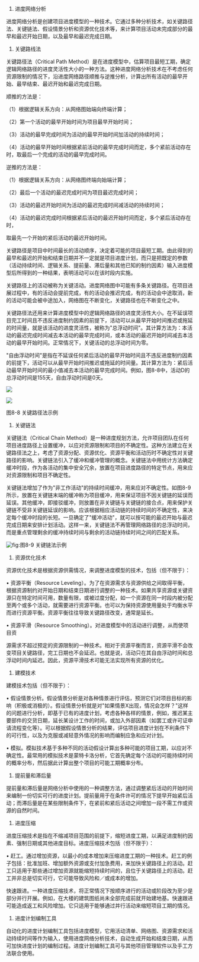 
1. 进度网络分析

进度网络分析是创建项目进度模型的一种技术。它通过多种分析技术，如关键路径法、关键链法、假设情景分析和资源优化技术等，来计算项目活动未完成部分的最早和最迟开始日期，以及最早和最迟完成日期。

1. 关键路线法

关键路径法（Critical Path
Method）是在进度模型中，估算项目最短工期，确定逻辑网络路径的进度灵活性大小的一种方法。这种进度网络分析技术在不考虑任何资源限制的情况下，沿进度网络路径顺推与逆推分析，计算出所有活动的最早开始、最早结束、最迟开始和最迟完成日期。

顺推的方法是：

（1）根据逻辑关系方向：从网络图始端向终端计算；

（2）第一个活动的最早开始时间为项目最早开始时间；

（3）活动的最早完成时间为活动的最早开始时间加活动的持续时间；

（4）活动的最早开始时间根据紧前活动的最早完成时间而定，多个紧前活动存在时，取最后一个完成的活动的最早完成时间。

逆推的方法是：

（1）根据逻辑关系方向：从网络图终端向始端计算；

（2）最后一个活动的最迟完成时间为项目最迟完成时间；

（3）活动的最迟开始时间为活动的最迟完成时间减活动的持续时间；

（4）活动的最迟完成时间根据紧后活动的最迟开始时间而定，多个紧后活动存在时，

取最先一个开始的紧后活动的最迟开始时间。

关键路径是项目中时间最长的活动顺序，决定着可能的项目最短工期。由此得到的最早和最迟的开始和结束日期并不一定就是项目进度计划，而只是把既定的参数（活动持续时间、逻辑关系、提前量、滞后量和其他已知的制约因素）输入进度模型后所得到的一种结果，表明活动可以在该时段内实施。

关键路径上的活动被称为关键活动。进度网络图中可能有多条关键路径。在项目进展过程中，有的活动会提前完成，有的活动会推迟完成，有的活动会中途取消，新的活动可能会被中途加入，网络图在不断变化，关键路径也在不断变化之中。

关键路径法还用来计算进度模型中的逻辑网络路径的进度灵活性大小。在不延误项目完工时间且不违反进度制约因素的前提下，活动可以从最早开始时间推迟或拖延的时间量，就是该活动的进度灵活性，被称为"总浮动时间"。其计算方法为：本活动的最迟完成时间减去本活动的最早完成时间，或本活动的最迟开始时间减去本活动的最早开始时间。正常情况下，关键活动的总浮动时间为零。

"自由浮动时间"是指在不延误任何紧后活动的最早开始时间且不违反进度制约因素的前提下，活动可以从最早开始时间推迟或拖延的时间量。其计算方法为：紧后活动最早开始时间的最小值减去本活动的最早完成时间。例如，图8-8中，活动D的总浮动时间是155天，自由浮动时间是0天。

![](https://img.kancloud.cn/5b/a1/5ba166f8bf34b68daf0af2a9b14225be_1207x949.jpeg)

![](https://img.kancloud.cn/6b/b5/6bb59f50c50d7b88a4c19787a1ed525c_976x274.png)

图8-8 关键路径法示例

1. 关键链法

关键链法（Critical Chain
Method）是一种进度规划方法，允许项目团队在任何项目进度路径上设置缓冲，以应对资源限制和项目的不确定性。这种方法建立在关键路径法之上，考虑了资源分配、资源优化、资源平衡和活动历时不确定性对关键路径的影响。关键链法引入了缓冲和缓冲管理的概念。关键链法中用统计方法确定缓冲时段，作为各活动的集中安全冗余，放置在项目进度路径的特定节点，用来应对资源限制和项目不确定性。

关键链法增加了作为"非工作活动"的持续时间缓冲，用来应对不确定性。如图8-9所示，放置在关键链末端的缓冲称为项目缓冲，用来保证项目不因关键链的延误而延误。其他缓冲，即接驳缓冲，则放置在非关键链与关键链的接合点，用来保护关键链不受非关键链延误的影响。应该根据相应活动链的持续时间的不确定性，来决定每个缓冲时段的长短。一旦确定了"缓冲活动"，就可以按可能的最迟开始与最迟完成日期来安排计划活动。这样一来，关键链法不再管理网络路径的总浮动时间，而是重点管理剩余的缓冲持续时间与剩余的活动链持续时间之间的匹配关系。

![](https://img.kancloud.cn/d9/73/d973a2d70ac6b03bde6fe0e5a850baed_1334x626.png "fig:")图8-9 关键链法示例

1. 资源优化技术

资源优化技术是根据资源供需情况，来调整进度模型的技术，包括（但不限于）：

• 资源平衡（Resource
Leveling）。为了在资源需求与资源供给之间取得平衡，根据资源制约对开始日期和结束日期进行调整的一种技术。如果共享资源或关键资源只在特定时间可用，数量有限，或被过度分配，如一个资源在同一时段内被分配至两个或多个活动，就需要进行资源平衡。也可以为保持资源使用量处于均衡水平而进行资源平衡。资源平衡往往导致关键路径改变，通常是延长。

• 资源平滑（Resource
Smoothing）。对进度模型中的活动进行调整，从而使项目资



源需求不超过预定的资源限制的一种技术。相对于资源平衡而言，资源平滑不会改变项目关键路径，完工日期也不会延迟。也就是说，活动只在其自由浮动时间和总浮动时间内延迟。因此，资源平滑技术可能无法实现所有资源的优化。

1. 建模技术

建模技术包括（但不限于）：

• 假设情景分析。假设情景分析是对各种情景进行评估，预测它们对项目目标的影响（积极或消极的）。假设情景分析就是对"如果情景X出现，情况会怎样？"这样的问题进行分析，即基于已有的进度计划，考虑各种各样的情景，例如，推迟某主要部件的交货日期，延长某设计工作的时间，或加入外部因素（如罢工或许可证申请流程变化等）。可以根据假设情景分析的结果，评估项目进度计划在不利条件下的可行性，以及为克服或减轻意外情况的影响而编制应急和应对计划。

• 模拟。模拟技术基于多种不同的活动假设计算出多种可能的项目工期，以应对不确定性。最常用的模拟技术是蒙特卡洛分析，它首先确定每个活动的可能持续时间的概率分布，然后据此计算出整个项目的可能工期概率分布。



1. 提前量和滞后量

提前量和滞后量是网络分析中使用的一种调整方法，通过调整紧后活动的开始时间来编制一份切实可行的进度计划。提前量用于在条件许可的情况下提早开始紧后活动；而滞后量是在某些限制条件下，在紧前和紧后活动之间增加一段不需工作或资源的自然时间。

1. 进度压缩

进度压缩技术是指在不缩减项目范围的前提下，缩短进度工期，以满足进度制约因素、强制日期或其他进度目标。进度压缩技术包括（但不限于）：

• 赶工。通过增加资源，以最小的成本增加来压缩进度工期的一种技术。赶工的例子包括：批准加班、增加额外资源或支付加急费用，来加快关键路径上的活动。赶工只适用于那些通过增加资源就能缩短持续时间的，且位于关键路径上的活动。赶工并非总是切实可行，它可能导致风险和／或成本的增加。



快速跟进。一种进度压缩技术，将正常情况下按顺序进行的活动或阶段改为至少是部分并行开展。例如，在大楼的建筑图纸尚未全部完成前就开始建地基。快速跟进可能造成返工和风险增加。它只适用于能够通过并行活动来缩短项目工期的情况。

1. 进度计划编制工具

自动化的进度计划编制工具包括进度模型，它用活动清单、网络图、资源需求和活动持续时间等作为输入，使用进度网络分析技术，自动生成开始和结束日期，从而可加快进度计划的编制过程。进度计划编制工具可与其他项目管理软件以及手工方法联合使用。
